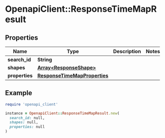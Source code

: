 # OpenapiClient::ResponseTimeMapResult

## Properties

| Name | Type | Description | Notes |
| ---- | ---- | ----------- | ----- |
| **search_id** | **String** |  |  |
| **shapes** | [**Array&lt;ResponseShape&gt;**](ResponseShape.md) |  |  |
| **properties** | [**ResponseTimeMapProperties**](ResponseTimeMapProperties.md) |  |  |

## Example

```ruby
require 'openapi_client'

instance = OpenapiClient::ResponseTimeMapResult.new(
  search_id: null,
  shapes: null,
  properties: null
)
```


